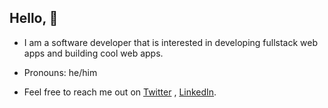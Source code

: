## Hello, :wave:

- I am a software developer that is interested in developing fullstack web apps and building cool web apps.

- Pronouns: he/him

- Feel free to reach me out on [Twitter](https://twitter.com/sagnik_3) ,  [LinkedIn](https://www.linkedin.com/in/sagnik-chatterjee-423a7516a/).
